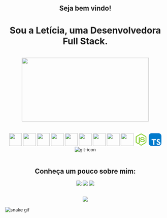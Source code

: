 
<div align="center">
<h2> Seja bem vindo!</h2>
  <h1>Sou a Letícia, uma Desenvolvedora Full Stack.</h1>
</div>
</br>
  <div align="center">
    <img height="200" width="400" src="https://github-readme-stats.vercel.app/api/top-langs/?username=leticiaoj&layout=pie&theme=dark"/>
</div>
</div>
</br>
 <div align="center">
<div style="display: inline_block"><br>
  <img src="https://cdn.jsdelivr.net/gh/devicons/devicon/icons/java/java-original.svg" width="40" height="40"/> 
  <img src="https://cdn.jsdelivr.net/gh/devicons/devicon/icons/mysql/mysql-original.svg" width="40" height="40"/>   
  <img src="https://cdn.jsdelivr.net/gh/devicons/devicon/icons/html5/html5-original.svg" width="40" height="40"/> 
  <img src="https://cdn.jsdelivr.net/gh/devicons/devicon/icons/css3/css3-original.svg" width="40" height="40"/> 
  <img src="https://cdn.jsdelivr.net/gh/devicons/devicon/icons/javascript/javascript-original.svg" width="40" height="40"/>
  <img src="https://cdn.jsdelivr.net/gh/devicons/devicon/icons/react/react-original.svg" width="40" height="40"/> 
  <img src="https://cdn.jsdelivr.net/gh/devicons/devicon/icons/spring/spring-original.svg" width="40" height="40"/> 
  <img src="https://cdn.jsdelivr.net/gh/devicons/devicon/icons/materialui/materialui-original.svg" width="40" height="40"/> 
  <img src="https://cdn.jsdelivr.net/gh/devicons/devicon/icons/docker/docker-original.svg" width="40" height="40"/>
  <img height="40" width="40" alt="nodejs-icon" src="https://raw.githubusercontent.com/devicons/devicon/master/icons/nodejs/nodejs-original.svg">
  <img height="40" width="40" alt="ts-icon"  src="https://github.com/tandpfun/skill-icons/raw/main/icons/TypeScript.svg">
  <img height="40" width="40" alt="git-icon"  src="https://raw.githubusercontent.com/jmnote/z-icons/master/svg/git.svg">
</div>
 </div>
</br>

 <div align="center">
   <h2>Conheça um pouco sobre mim: </h2>
  <a href="https://www.youtube.com/watch?v=bbxvICmrqOY" target="_blank"><img src="https://img.shields.io/badge/Apresentação Pessoal-FF0000?style=for-the-badge&logo=youtube&logoColor=white" target="_blank"></a>
  <a href = "mailto:leticia.oliveira201489@gmail.com"><img src="https://img.shields.io/badge/-Gmail-%23333?style=for-the-badge&logo=gmail&logoColor=white" target="_blank"></a>
  <a href="https://www.linkedin.com/in/leticiaj/" target="_blank"><img src="https://img.shields.io/badge/-LinkedIn-%230077B5?style=for-the-badge&logo=linkedin&logoColor=white" target="_blank"></a> 
</div>
</br>
<p align="center">   <img alingn="center" src="https://profile-counter.glitch.me/leticiaoj/count.svg" /></p>


![snake gif](https://github.com/leticiaoj/leticiaoj/blob/output/github-contribution-grid-snake.svg)
